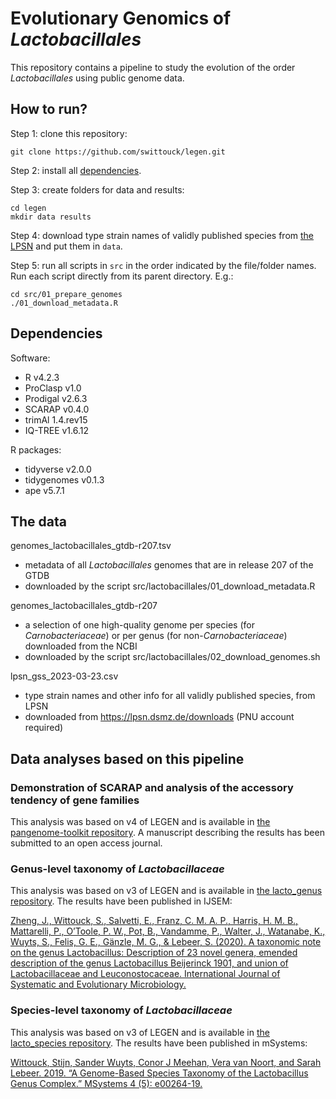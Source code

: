 # Evolutionary Genomics of *Lactobacillales*

This repository contains a pipeline to study the evolution of the order *Lactobacillales* using public genome data.

## How to run? 

Step 1: clone this repository: 

    git clone https://github.com/swittouck/legen.git

Step 2: install all [dependencies](#dependencies). 

Step 3: create folders for data and results: 

    cd legen
    mkdir data results
    
Step 4: download type strain names of validly published species from [the LPSN](https://lpsn.dsmz.de/downloads) and put them in `data`. 

Step 5: run all scripts in `src` in the order indicated by the file/folder names. Run each script directly from its parent directory. E.g.:

    cd src/01_prepare_genomes
    ./01_download_metadata.R

## Dependencies

Software: 

* R v4.2.3
* ProClasp v1.0
* Prodigal v2.6.3
* SCARAP v0.4.0
* trimAl 1.4.rev15
* IQ-TREE v1.6.12

R packages:

* tidyverse v2.0.0
* tidygenomes v0.1.3
* ape v5.7.1

## The data

genomes_lactobacillales_gtdb-r207.tsv

* metadata of all *Lactobacillales* genomes that are in release 207 of the GTDB
* downloaded by the script src/lactobacillales/01_download_metadata.R

genomes_lactobacillales_gtdb-r207

* a selection of one high-quality genome per species (for *Carnobacteriaceae*) or per genus (for non-*Carnobacteriaceae*) downloaded from the NCBI
* downloaded by the script src/lactobacillales/02_download_genomes.sh

lpsn_gss_2023-03-23.csv

* type strain names and other info for all validly published species, from LPSN
* downloaded from https://lpsn.dsmz.de/downloads (PNU account required)

## Data analyses based on this pipeline

### Demonstration of SCARAP and analysis of the accessory tendency of gene families

This analysis was based on v4 of LEGEN and is available in [the pangenome-toolkit repository](https://github.com/SWittouck/pangenome-toolkit). A manuscript describing the results has been submitted to an open access journal. 

### Genus-level taxonomy of *Lactobacillaceae*

This analysis was based on v3 of LEGEN and is available in [the lacto_genus repository](https://github.com/SWittouck/lacto_genera). The results have been published in IJSEM:

[Zheng, J., Wittouck, S., Salvetti, E., Franz, C. M. A. P., Harris, H. M. B., Mattarelli, P., O’Toole, P. W., Pot, B., Vandamme, P., Walter, J., Watanabe, K., Wuyts, S., Felis, G. E., Gänzle, M. G., & Lebeer, S. (2020). A taxonomic note on the genus Lactobacillus: Description of 23 novel genera, emended description of the genus Lactobacillus Beijerinck 1901, and union of Lactobacillaceae and Leuconostocaceae. International Journal of Systematic and Evolutionary Microbiology.](https://doi.org/10.1099/ijsem.0.004107)

### Species-level taxonomy of *Lactobacillaceae*

This analysis was based on v3 of LEGEN and is available in [the lacto_species repository](https://github.com/SWittouck/lacto_species). The results have been published in mSystems:

[Wittouck, Stijn, Sander Wuyts, Conor J Meehan, Vera van Noort, and Sarah Lebeer. 2019. “A Genome-Based Species Taxonomy of the Lactobacillus Genus Complex.” MSystems 4 (5): e00264-19.](https://doi.org/10.1128/mSystems.00264-19)

